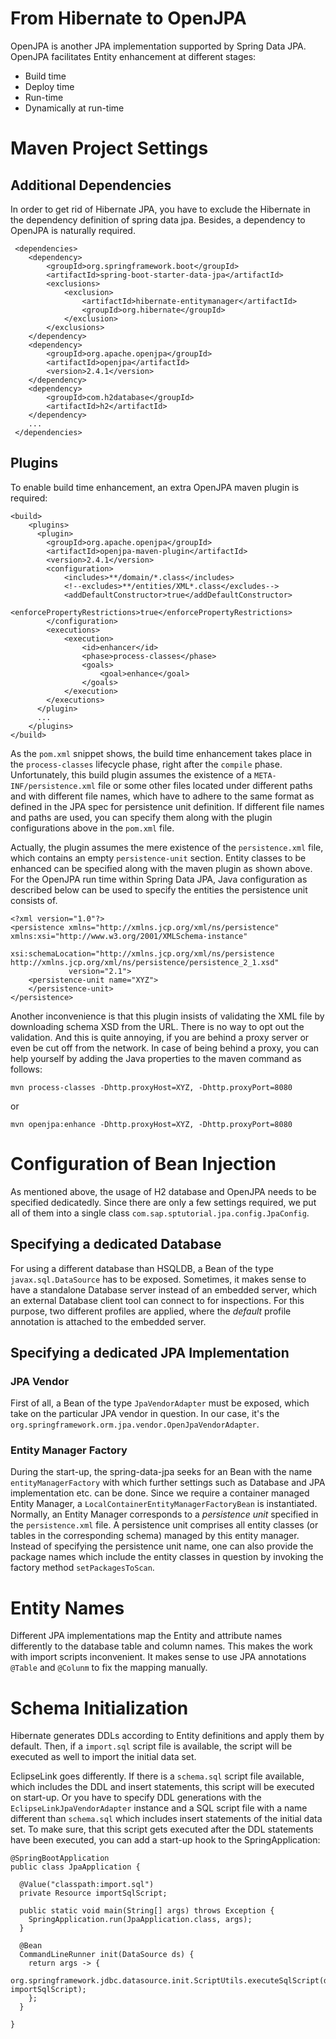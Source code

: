 # From Hibernate to OpenJPA
OpenJPA is another JPA implementation supported by Spring Data JPA. OpenJPA facilitates Entity enhancement at different stages:
- Build time
- Deploy time
- Run-time
- Dynamically at run-time

# Maven Project Settings
## Additional Dependencies
In order to get rid of Hibernate JPA, you have to exclude the Hibernate in the dependency definition of spring data jpa.
Besides, a dependency to OpenJPA is naturally required.

```
 <dependencies>
    <dependency>
        <groupId>org.springframework.boot</groupId>
        <artifactId>spring-boot-starter-data-jpa</artifactId>
        <exclusions>
            <exclusion>
                <artifactId>hibernate-entitymanager</artifactId>
                <groupId>org.hibernate</groupId>
            </exclusion>
        </exclusions>
    </dependency>
    <dependency>
        <groupId>org.apache.openjpa</groupId>
        <artifactId>openjpa</artifactId>
        <version>2.4.1</version>
    </dependency>
    <dependency>
        <groupId>com.h2database</groupId>
        <artifactId>h2</artifactId>
    </dependency>
    ...
 </dependencies>
```
## Plugins
To enable build time enhancement, an extra OpenJPA maven plugin is required:

```
<build>
    <plugins>
      <plugin>
        <groupId>org.apache.openjpa</groupId>
        <artifactId>openjpa-maven-plugin</artifactId>
        <version>2.4.1</version>
        <configuration>
            <includes>**/domain/*.class</includes>
            <!--excludes>**/entities/XML*.class</excludes-->
            <addDefaultConstructor>true</addDefaultConstructor>
            <enforcePropertyRestrictions>true</enforcePropertyRestrictions>
        </configuration>
        <executions>
            <execution>
                <id>enhancer</id>
                <phase>process-classes</phase>
                <goals>
                    <goal>enhance</goal>
                </goals>
            </execution>
        </executions>
      </plugin>
      ...
    </plugins>
</build>
```

As the `pom.xml` snippet shows, the build time enhancement takes place in the `process-classes` lifecycle phase, right after the `compile` phase.
Unfortunately, this build plugin assumes the existence of a `META-INF/persistence.xml` file or some other files located under different paths and with different file names,
 which have to adhere to the same format as defined in the JPA spec for persistence unit definition. If different file names and paths are used, you can specify them along with the
 plugin configurations above in the `pom.xml` file.

Actually, the plugin assumes the mere existence of the `persistence.xml` file, which contains an empty `persistence-unit` section. Entity classes to be enhanced can be specified
 along with the maven plugin as shown above. For the OpenJPA run time within Spring Data JPA, Java configuration as described below can be used to specify the entities the persistence unit consists of.

```
<?xml version="1.0"?>
<persistence xmlns="http://xmlns.jcp.org/xml/ns/persistence" xmlns:xsi="http://www.w3.org/2001/XMLSchema-instance"
             xsi:schemaLocation="http://xmlns.jcp.org/xml/ns/persistence http://xmlns.jcp.org/xml/ns/persistence/persistence_2_1.xsd"
             version="2.1">
    <persistence-unit name="XYZ">
    </persistence-unit>
</persistence>
```

Another inconvenience is that this plugin insists of validating the XML file by downloading schema XSD from the URL. There is no way to opt out the validation.
And this is quite annoying, if you are behind a proxy server or even be cut off from the network. In case of being behind a proxy, you can help yourself by adding the Java properties to the
 maven command as follows:
```
mvn process-classes -Dhttp.proxyHost=XYZ, -Dhttp.proxyPort=8080
```
or
```
mvn openjpa:enhance -Dhttp.proxyHost=XYZ, -Dhttp.proxyPort=8080
```

# Configuration of Bean Injection
As mentioned above, the usage of H2 database and OpenJPA needs to be specified dedicatedly. Since there are only a few settings required,
we put all of them into a single class `com.sap.sptutorial.jpa.config.JpaConfig`.

## Specifying a dedicated Database
For using a different database than HSQLDB, a Bean of the type `javax.sql.DataSource` has to be exposed. Sometimes,
it makes sense to have a standalone Database server instead of an embedded server, which an external Database client tool can connect to for inspections. 
For this purpose, two different profiles are applied, where the _default_ profile annotation is attached to the embedded server. 

## Specifying a dedicated JPA Implementation

### JPA Vendor
First of all, a Bean of the type `JpaVendorAdapter` must be exposed, which take on the particular JPA vendor in question. In our case, it's the
`org.springframework.orm.jpa.vendor.OpenJpaVendorAdapter`.

### Entity Manager Factory
During the start-up, the spring-data-jpa seeks for an Bean with the name `entityManagerFactory` with which further settings such as Database and JPA implementation etc. can be done.
Since we require a container managed Entity Manager, a `LocalContainerEntityManagerFactoryBean` is instantiated. Normally, an Entity Manager corresponds to a _persistence unit_
specified in the `persistence.xml` file. A persistence unit comprises all entity classes (or tables in the corresponding schema) managed by this entity manager. Instead of specifying
the persistence unit name, one can also provide the package names which include the entity classes in question by invoking the factory method `setPackagesToScan`.

# Entity Names
Different JPA implementations map the Entity and attribute names differently to the database table and column names. This makes the work with import scripts inconvenient. It makes
 sense to use JPA annotations ```@Table``` and ```@Colunm``` to fix the mapping manually.
 
# Schema Initialization
Hibernate generates DDLs according to Entity definitions and apply them by default. Then, if a ```import.sql``` script file is available, the script will be executed as well to import
 the initial data set.

EclipseLink goes differently. If there is a ```schema.sql``` script file available, which includes the DDL and insert statements, this script will be executed on start-up.
Or you have to specify DDL generations with the ```EclipseLinkJpaVendorAdapter``` instance and a SQL script file with a name different than ```schema.sql``` which includes
 insert statements of the initial data set. To make sure, that this script gets executed after the DDL statements have been executed, you can add a start-up hook to the SpringApplication:
```
@SpringBootApplication
public class JpaApplication {

  @Value("classpath:import.sql")
  private Resource importSqlScript;

  public static void main(String[] args) throws Exception {
    SpringApplication.run(JpaApplication.class, args);
  }

  @Bean
  CommandLineRunner init(DataSource ds) {
    return args -> {
      org.springframework.jdbc.datasource.init.ScriptUtils.executeSqlScript(ds.getConnection(), importSqlScript);
    };
  }

}
```
